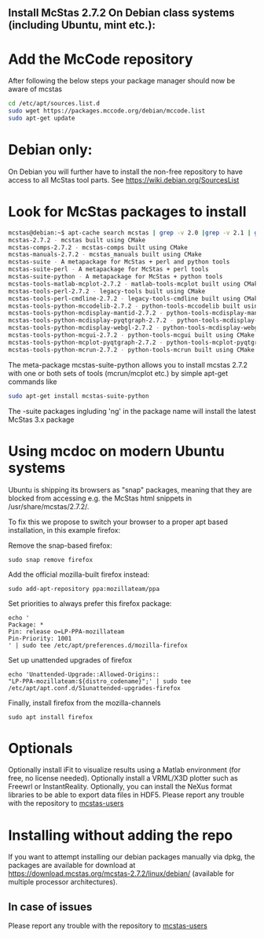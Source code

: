 ## Install McStas 2.7.2 On Debian class systems (including Ubuntu, mint etc.):

# Add the McCode repository
After following the below steps your package manager should now be aware of mcstas
```bash
cd /etc/apt/sources.list.d
sudo wget https://packages.mccode.org/debian/mccode.list
sudo apt-get update
```

# Debian only:
On Debian you will further have to install the non-free repository to have access to all McStas tool parts. See https://wiki.debian.org/SourcesList

# Look for McStas packages to install
```bash
mcstas@debian:~$ apt-cache search mcstas | grep -v 2.0 |grep -v 2.1 | grep -v 2.2 | grep -v 2.3 | grep -v 2.4 | grep -v 2.5 | grep -v 2.6
mcstas-2.7.2 - mcstas built using CMake
mcstas-comps-2.7.2 - mcstas-comps built using CMake
mcstas-manuals-2.7.2 - mcstas_manuals built using CMake
mcstas-suite - A metapackage for McStas + perl and python tools
mcstas-suite-perl - A metapackage for McStas + perl tools
mcstas-suite-python - A metapackage for McStas + python tools
mcstas-tools-matlab-mcplot-2.7.2 - matlab-tools-mcplot built using CMake
mcstas-tools-perl-2.7.2 - legacy-tools built using CMake
mcstas-tools-perl-cmdline-2.7.2 - legacy-tools-cmdline built using CMake
mcstas-tools-python-mccodelib-2.7.2 - python-tools-mccodelib built using CMake
mcstas-tools-python-mcdisplay-mantid-2.7.2 - python-tools-mcdisplay-mantid built using CMake
mcstas-tools-python-mcdisplay-pyqtgraph-2.7.2 - python-tools-mcdisplay-pyqtgraph built using CMake
mcstas-tools-python-mcdisplay-webgl-2.7.2 - python-tools-mcdisplay-webgl built using CMake
mcstas-tools-python-mcgui-2.7.2 - python-tools-mcgui built using CMake
mcstas-tools-python-mcplot-pyqtgraph-2.7.2 - python-tools-mcplot-pyqtgraph built using CMake
mcstas-tools-python-mcrun-2.7.2 - python-tools-mcrun built using CMake
```
The meta-package mcstas-suite-python
allows you to install mcstas 2.7.2 with one or both sets of tools (mcrun/mcplot etc.) by simple apt-get commands like
```bash
sudo apt-get install mcstas-suite-python
```
The -suite packages ingluding 'ng' in the package name will install the
latest McStas 3.x package

# Using mcdoc on modern Ubuntu systems
Ubuntu is shipping its browsers as "snap" packages, meaning that they
are blocked from accessing e.g. the McStas html snippets in
/usr/share/mcstas/2.7.2/.

To fix this we propose to switch your browser to a proper apt based
installation, in this example firefox:

Remove the snap-based firefox:
```
sudo snap remove firefox
```
Add the official mozilla-built firefox instead:
```
sudo add-apt-repository ppa:mozillateam/ppa
```
Set priorities to always prefer this firefox package:
```
echo '
Package: *
Pin: release o=LP-PPA-mozillateam
Pin-Priority: 1001
' | sudo tee /etc/apt/preferences.d/mozilla-firefox
```
Set up unattended upgrades of firefox
```
echo 'Unattended-Upgrade::Allowed-Origins::
"LP-PPA-mozillateam:${distro_codename}";' | sudo tee
/etc/apt/apt.conf.d/51unattended-upgrades-firefox
```
Finally, install firefox from the mozilla-channels
```
sudo apt install firefox
```

# Optionals
Optionally install iFit to visualize results using a Matlab environment (for free, no license needed).
Optionally install a VRML/X3D plotter such as Freewrl or InstantReality.
Optionally, you can install the NeXus format libraries to be able to export data files in HDF5.
Please report any trouble with the repository to [mcstas-users](mailto:mcstas-users@mcstas.org)

# Installing without adding the repo
If you want to attempt installing our debian packages manually via
dpkg, the packages are available for download at https://download.mcstas.org/mcstas-2.7.2/linux/debian/
(available for multiple processor architectures).

## In case of issues
Please report any trouble with the repository to [mcstas-users](mailto:mcstas-users@mcstas.org)


